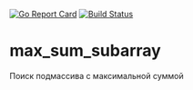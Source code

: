 [![Go Report Card](https://goreportcard.com/badge/github.com/Amirkin/max_sum_subarray)](https://goreportcard.com/report/github.com/Amirkin/max_sum_subarray)
[![Build Status](https://travis-ci.org/Amirkin/max_sum_subarray.svg?branch=master)](https://travis-ci.org/Amirkin/max_sum_subarray)

# max_sum_subarray
Поиск подмассива с максимальной суммой

